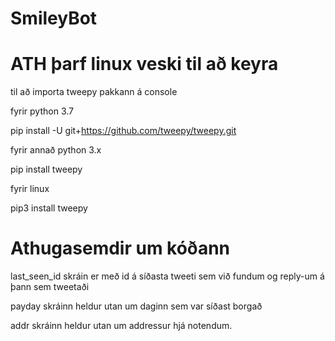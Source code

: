 # SmileyBot
# ATH þarf linux veski til að keyra
til að importa tweepy pakkann á console


fyrir python 3.7

pip install -U git+https://github.com/tweepy/tweepy.git


fyrir annað python 3.x

pip install tweepy

fyrir linux

pip3 install tweepy


# Athugasemdir um kóðann

last_seen_id skráin er með id á síðasta tweeti sem við fundum og reply-um á þann sem tweetaði

payday skráinn heldur utan um daginn sem var síðast borgað

addr skráinn heldur utan um addressur hjá notendum.
